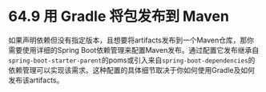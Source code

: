 # 64.9 用 Gradle 将包发布到 Maven

如果声明依赖但没有指定版本，且想要将artifacts发布到一个Maven仓库，那你需要使用详细的Spring Boot依赖管理来配置Maven发布。通过配置它发布继承自`spring-boot-starter-parent`的poms或引入来自`spring-boot-dependencies`的依赖管理可以实现该需求。这种配置的具体细节取决于你如何使用Gradle及如何发布该artifacts。

